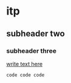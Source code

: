 # itp
## subheader two
### subheader three
[write text here](https://www.lego.com/en-us/stores)


`
code
code
code
`